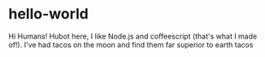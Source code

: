 # hello-world
Hi Humans!
Hubot here, I like Node.js and coffeescript (that's what I made of!).
I've had tacos on the moon and find them far superior to earth tacos
